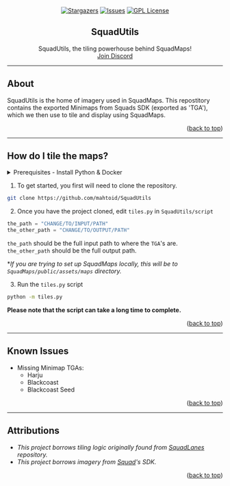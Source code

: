 <div align="center">

[![Stargazers][stars-shield]][stars-url]
[![Issues][issues-shield]][issues-url]
[![GPL License][license-shield]][license-url]

  <h2>SquadUtils</h2>
  <p>
      SquadUtils, the tiling powerhouse behind SquadMaps!
      <br />
      <a href="https://discord.mahto.id/">Join Discord</a>
  </p>
</div>

---

## About

SquadUtils is the home of imagery used in SquadMaps. This repostitory contains the exported Minimaps from Squads SDK (exported as 'TGA'), which we then use to tile and display using SquadMaps. 

<p align="right">(<a href="#top">back to top</a>)</p>

---

## How do I tile the maps?

<details><summary>Prerequisites - Install Python & Docker</summary>
Install python & docker kthx
</details>

1. To get started, you first will need to clone the repository.

```sh
git clone https://github.com/mahtoid/SquadUtils
```

2. Once you have the project cloned, edit `tiles.py` in `SquadUtils/script`

```py
the_path = "CHANGE/TO/INPUT/PATH"
the_other_path = "CHANGE/TO/OUTPUT/PATH"
```

`the_path` should be the full input path to where the `TGA`'s are. <br/>
`the_other_path` should be the full output path.

**If you are trying to set up SquadMaps locally, this will be to `SquadMaps/public/assets/maps` directory.*

3. Run the `tiles.py` script

```sh
python -m tiles.py
```

**Please note that the script can take a long time to complete.**

<p align="right">(<a href="#top">back to top</a>)</p>

---

## Known Issues

- Missing Minimap TGAs:
  - Harju
  - Blackcoast
  - Blackcoast Seed

<p align="right">(<a href="#top">back to top</a>)</p>

---

## Attributions

- _This project borrows tiling logic originally found from [SquadLanes](https://github.com/w4rum/SquadLanes) repository._
- _This project borrows imagery from [Squad](https://joinsquad.com)'s SDK._

<p align="right">(<a href="#top">back to top</a>)</p>

<!-- LINK DUMP -->

[stars-shield]: https://img.shields.io/github/stars/mahtoid/SquadUtils?style=for-the-badge
[stars-url]: https://github.com/mahtoid/SquadUtils/stargazers
[issues-shield]: https://img.shields.io/github/issues/mahtoid/SquadUtils?style=for-the-badge
[issues-url]: https://github.com/mahtoid/SquadUtils/issues
[license-shield]: https://img.shields.io/github/license/mahtoid/SquadUtils?style=for-the-badge
[license-url]: https://github.com/mahtoid/SquadUtils/blob/master/LICENSE
[github-url]: https://github.com/mahtoid/SquadUtils/
